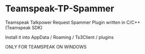 # Teamspeak-TP-Spammer
Teamspeak Talkpower Request Spammer Plugin written in C/C++ (Teamspeak SDK) 

Install it into AppData / Roaming / Ts3Client / plugins

ONLY FOR TEAMSPEAK ON WINDOWS

